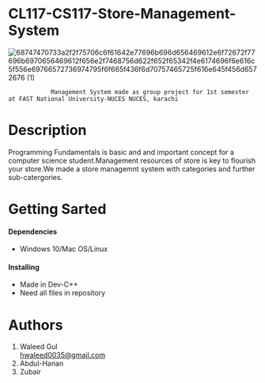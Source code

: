 # CL117-CS117-Store-Management-System 
![68747470733a2f2f75706c6f61642e77696b696d656469612e6f72672f77696b6970656469612f656e2f7468756d622f652f65342f4e6174696f6e616c5f556e69766572736974795f6f665f436f6d70757465725f616e645f456d6572676 (1)](https://user-images.githubusercontent.com/84980384/142883094-f0749c11-8373-4c7a-9e07-b94648ab14b5.png)
                                      
                Management System made as group project for 1st semester at FAST National University-NUCES NUCES, karachi
# Description
Programming Fundamentals is basic and and important concept for a computer science student.Management resources of store is key to flourish your store.We made a store managemnt system with categories and further sub-catergories.
# Getting Sarted
#### Dependencies ####
* Windows 10/Mac OS/Linux
#### Installing ####
* Made in Dev-C++
* Need all files in repository
# Authors
1. Waleed Gul\
hwaleed0035@gmail.com
2. Abdul-Hanan
3. Zubair


